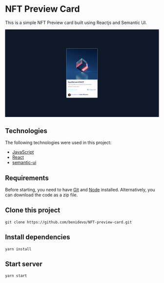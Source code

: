 # NFT Preview Card

This is a simple NFT Preview card built using Reactjs and Semantic UI.


![Screenshot](NFTCard.png?raw=true 'NFT Preview Card')

## Technologies

The following technologies were used in this project:

-   [JavaScript](https://developer.mozilla.org/en-US/docs/Web/JavaScript)
-   [React](https://reactjs.org/)
-   [semantic-ui](https://react.semantic-ui.com/)

## Requirements

Before starting, you need to have [Git](https://git-scm.com) and [Node](https://nodejs.org/en/) installed. Alternatively, you can download the code as a zip file.

## Clone this project

    git clone https://github.com/benidevo/NFT-preview-card.git

## Install dependencies

    yarn install

## Start server

    yarn start
